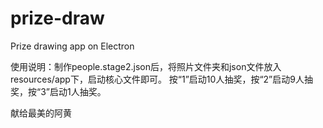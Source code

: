 # prize-draw
Prize drawing app on Electron

使用说明：制作people.stage2.json后，将照片文件夹和json文件放入resources/app下，启动核心文件即可。
按“1”启动10人抽奖，按“2”启动9人抽奖，按“3”启动1人抽奖。

献给最美的阿黄
